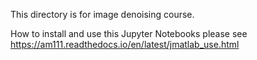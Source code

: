 This directory is for image denoising course.

How to install and use this Jupyter Notebooks please see https://am111.readthedocs.io/en/latest/jmatlab_use.html
